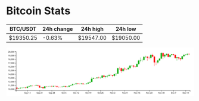 # Bitcoin Stats

BTC/USDT|24h change|24h high|24h low|
|---|---|---|---|
|$19350.25|-0.63%|$19547.00|$19050.00|

<img src="./chart.svg">
